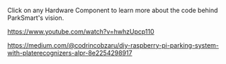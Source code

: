 Click on any Hardware Component to learn more about the code behind ParkSmart's vision.

https://www.youtube.com/watch?v=hwhzUpcp110

https://medium.com/@codrincobzaru/diy-raspberry-pi-parking-system-with-platerecognizers-alpr-8e2254298917
